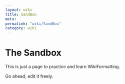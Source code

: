 ```yaml
---
layout: wiki
title: SandBox
meta: 
permalink: "wiki/SandBox"
category: wiki
---
```

<!-- Name: SandBox -->
<!-- Version: 2 -->
<!-- Author: trac -->

# The Sandbox

This is just a page to practice and learn WikiFormatting. 

Go ahead, edit it freely.
